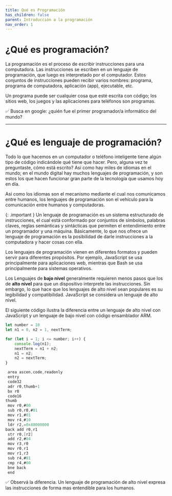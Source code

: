 ```yaml
---
title: Qué es Programación
has_children: false
parent: Introducción a la programación
nav_order: 1
---
```


# ¿Qué es programación?

La programación es el proceso de escribir instrucciones para una computadora. Las instrucciones se escriben en un lenguaje de programación, que luego es interpretado por el computador. Estos conjuntos de instrucciones pueden recibir varios nombres:  programa, programa de computadora, aplicación (app), ejecutable, etc. 

Un programa puede ser cualquier cosa que esté escrita con código; los sitios web, los juegos y las aplicaciones para teléfonos son programas. 

✅ Busca en google: ¿quién fue el primer programador/a informático del mundo?

---
# ¿Qué es lenguaje de programación?
Todo lo que hacemos en un computador o teléfono inteligente tiene algún tipo de código indicándole qué tiene que hacer. 
Pero, alguna vez te preguntaste, cómo está escrito? Así como hay miles de idiomas en el mundo; en el mundo digital hay muchos lenguajes de programación, y son estos los que hacen funcionar gran parte de la tecnología que usamos hoy en día. 

Así como los idiomas son el mecanismo mediante el cual nos comunicamos entre humanos, los lenguajes de programación son el vehículo para la comunicación entre humanos y computadoras.

{: .important }
Un lenguaje de programación es un sistema estructurado de instrucciones, el cual está conformado por conjuntos de símbolos, palabras claves, reglas semánticas y sintácticas que permiten el entendimiento entre un programador y una máquina. Básicamente, lo que nos ofrece un lenguaje de programación es la posibilidad de darle instrucciones a la computadora y hacer cosas con ella.

Los lenguajes de programación vienen en diferentes formatos y pueden servir para diferentes propósitos. Por ejemplo, JavaScript se usa principalmente para aplicaciones web, mientras que Bash se usa principalmente para sistemas operativos.

Los Lenguajes de **bajo nivel** generalmente requieren menos pasos que los de **alto nivel** para que un dispositivo interprete las instrucciones. Sin embargo, lo que hace que los lenguajes de alto nivel sean populares es su legibilidad y compatibilidad. JavaScript se considera un lenguaje de alto nivel.

El siguiente código ilustra la diferencia entre un lenguaje de alto nivel con JavaScript y un lenguaje de bajo nivel con código ensamblador ARM.

```javascript
let number = 10
let n1 = 0, n2 = 1, nextTerm;

for (let i = 1; i <= number; i++) {
    console.log(n1);
    nextTerm = n1 + n2;
    n1 = n2;
    n2 = nextTerm;
}
```

```c
 area ascen,code,readonly
 entry
 code32
 adr r0,thumb+1
 bx r0
 code16
thumb
 mov r0,#00
 sub r0,r0,#01
 mov r1,#01
 mov r4,#10
 ldr r2,=0x40000000
back add r0,r1
 str r0,[r2]
 add r2,#04
 mov r3,r0
 mov r0,r1
 mov r1,r3
 sub r4,#01
 cmp r4,#00
 bne back
 end
```
✅ Observá la diferencia. Un lenguaje de programación de alto nivel expresa las instrucciones de forma mas entendible para los humanos.  
